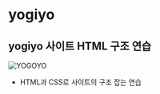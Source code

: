 # yogiyo
## yogiyo 사이트 HTML 구조 연습

![YOGOYO](https://user-images.githubusercontent.com/91234758/231076503-21e203dd-07f9-434a-b412-1d244a797ec2.png)
- HTML과 CSS로 사이트의 구조 잡는 연습
